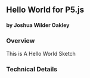 ## Hello World for P5.js
#### by Joshua Wilder Oakley



### Overview
This is A Hello World Sketch


### Technical Details

